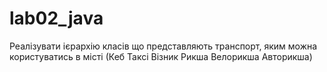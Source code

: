# lab02_java
Реалізувати ієрархію класів що представляють транспорт, яким можна користуватись в місті (Кеб Таксі Візник Рикша Велорикша Авторикша)
